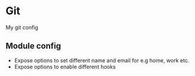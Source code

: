 # Git 

My git config

## Module config

- Expose options to set different name and email for e.g home, work etc.
- Expose options to enable different hooks
